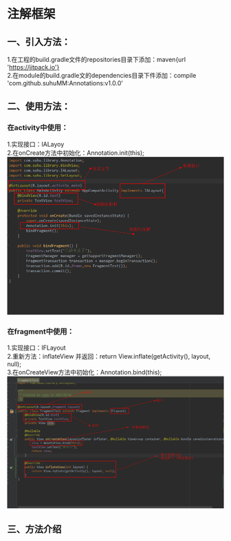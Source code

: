 # 注解框架

## 一、引入方法：
1.在工程的build.gradle文件的repositories目录下添加：maven{url 'https://jitpack.io'}<br/>
2.在module的build.gradle文的dependencies目录下件添加：compile 'com.github.suhuMM:Annotations:v1.0.0'<br/>

## 二、使用方法：
### 在activity中使用：<br/>
1.实现接口：IALayoy <br/>
2.在onCreate方法中初始化：Annotation.init(this);<br/>
![](https://github.com/suhuMM/Annotations/raw/master/image/activity.png)<br/>

### 在fragment中使用：<br/>
1.实现接口：IFLayout <br/>
2.重新方法：inflateView 并返回：return View.inflate(getActivity(), layout, null); <br/>
3.在onCreateView方法中初始化：Annotation.bind(this); <br/>
![](https://github.com/suhuMM/Annotations/raw/master/image/fragment.png)<br/>
## 三、方法介绍
